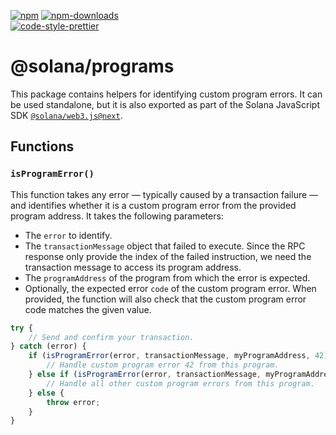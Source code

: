 [![npm][npm-image]][npm-url]
[![npm-downloads][npm-downloads-image]][npm-url]
<br />
[![code-style-prettier][code-style-prettier-image]][code-style-prettier-url]

[code-style-prettier-image]: https://img.shields.io/badge/code_style-prettier-ff69b4.svg?style=flat-square
[code-style-prettier-url]: https://github.com/prettier/prettier
[npm-downloads-image]: https://img.shields.io/npm/dm/@solana/programs/next.svg?style=flat
[npm-image]: https://img.shields.io/npm/v/@solana/programs/next.svg?style=flat
[npm-url]: https://www.npmjs.com/package/@solana/programs/v/next

# @solana/programs

This package contains helpers for identifying custom program errors. It can be used standalone, but it is also exported as part of the Solana JavaScript SDK [`@solana/web3.js@next`](https://github.com/solana-labs/solana-web3.js/tree/master/packages/library).

## Functions

### `isProgramError()`

This function takes any error — typically caused by a transaction failure — and identifies whether it is a custom program error from the provided program address. It takes the following parameters:

-   The `error` to identify.
-   The `transactionMessage` object that failed to execute. Since the RPC response only provide the index of the failed instruction, we need the transaction message to access its program address.
-   The `programAddress` of the program from which the error is expected.
-   Optionally, the expected error `code` of the custom program error. When provided, the function will also check that the custom program error code matches the given value.

```ts
try {
    // Send and confirm your transaction.
} catch (error) {
    if (isProgramError(error, transactionMessage, myProgramAddress, 42)) {
        // Handle custom program error 42 from this program.
    } else if (isProgramError(error, transactionMessage, myProgramAddress)) {
        // Handle all other custom program errors from this program.
    } else {
        throw error;
    }
}
```
